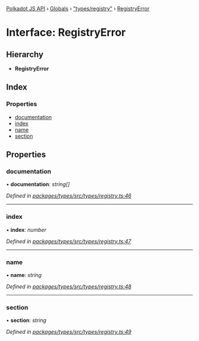 [Polkadot JS API](../README.md) › [Globals](../globals.md) › ["types/registry"](../modules/_types_registry_.md) › [RegistryError](_types_registry_.registryerror.md)

# Interface: RegistryError

## Hierarchy

* **RegistryError**

## Index

### Properties

* [documentation](_types_registry_.registryerror.md#documentation)
* [index](_types_registry_.registryerror.md#index)
* [name](_types_registry_.registryerror.md#name)
* [section](_types_registry_.registryerror.md#section)

## Properties

###  documentation

• **documentation**: *string[]*

*Defined in [packages/types/src/types/registry.ts:46](https://github.com/polkadot-js/api/blob/11e7b90918/packages/types/src/types/registry.ts#L46)*

___

###  index

• **index**: *number*

*Defined in [packages/types/src/types/registry.ts:47](https://github.com/polkadot-js/api/blob/11e7b90918/packages/types/src/types/registry.ts#L47)*

___

###  name

• **name**: *string*

*Defined in [packages/types/src/types/registry.ts:48](https://github.com/polkadot-js/api/blob/11e7b90918/packages/types/src/types/registry.ts#L48)*

___

###  section

• **section**: *string*

*Defined in [packages/types/src/types/registry.ts:49](https://github.com/polkadot-js/api/blob/11e7b90918/packages/types/src/types/registry.ts#L49)*
